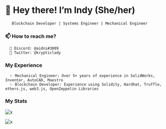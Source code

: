  # 👋 Hey there! I’m Indy (She/her)
       Blockchain Developer | Systems Engineer | Mechanical Engineer

### 📫 How to reach me?
      💞️ Discord: @aidni#3009
      💞️ Twitter: @krypticlady
      
### My Experience
      ✨ Mechanical Engineer: Over 5+ years of experience in SolidWorks, Inventor, AutoCAD, Maestro
      ✨ Blockchain Developer: Experience using Solidity, Hardhat, Truffle, ethers.js, web3.js, OpenZeppelin Libraries
     
### My Stats
![x](https://raw.githubusercontent.com/aidnii/github-stats/master/generated/overview.svg#gh-dark-mode-only)

![x](https://raw.githubusercontent.com/aidnii/github-stats/master/generated/languages.svg#gh-dark-mode-only)


<!---
aidnii/aidnii is a ✨ special ✨ repository because its `README.md` (this file) appears on your GitHub profile.
You can click the Preview link to take a look at your changes.
--->
